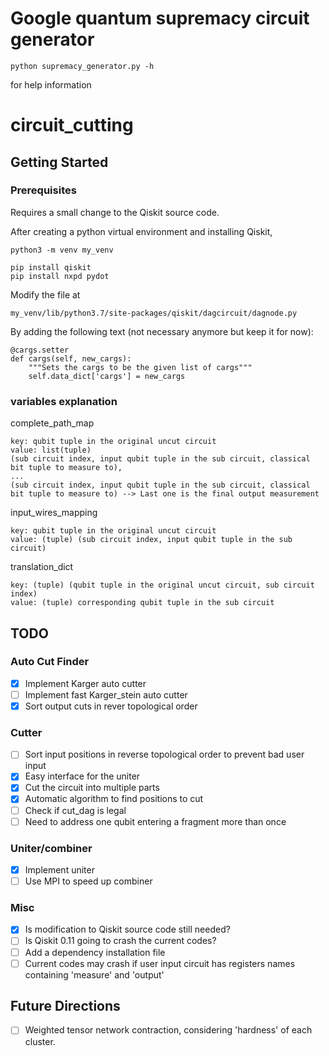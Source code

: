 # Google quantum supremacy circuit generator
```
python supremacy_generator.py -h
```
for help information

# circuit_cutting
## Getting Started

### Prerequisites

Requires a small change to the Qiskit source code.

After creating a python virtual environment and installing Qiskit,

```
python3 -m venv my_venv

pip install qiskit
pip install nxpd pydot
```

Modify the file at

```
my_venv/lib/python3.7/site-packages/qiskit/dagcircuit/dagnode.py
```

By adding the following text (not necessary anymore but keep it for now):

```
@cargs.setter
def cargs(self, new_cargs):
    """Sets the cargs to be the given list of cargs"""
    self.data_dict['cargs'] = new_cargs
```
### variables explanation
complete_path_map
```
key: qubit tuple in the original uncut circuit
value: list(tuple)
(sub circuit index, input qubit tuple in the sub circuit, classical bit tuple to measure to), 
...
(sub circuit index, input qubit tuple in the sub circuit, classical bit tuple to measure to) --> Last one is the final output measurement
```
input_wires_mapping
```
key: qubit tuple in the original uncut circuit
value: (tuple) (sub circuit index, input qubit tuple in the sub circuit)
```
translation_dict
```
key: (tuple) (qubit tuple in the original uncut circuit, sub circuit index)
value: (tuple) corresponding qubit tuple in the sub circuit
```
## TODO
### Auto Cut Finder

- [x] Implement Karger auto cutter
- [ ] Implement fast Karger_stein auto cutter
- [x] Sort output cuts in rever topological order

### Cutter

 - [ ] Sort input positions in reverse topological order to prevent bad user input
 - [x] Easy interface for the uniter
 - [x] Cut the circuit into multiple parts
 - [x] Automatic algorithm to find positions to cut
 - [ ] Check if cut_dag is legal
 - [ ] Need to address one qubit entering a fragment more than once

### Uniter/combiner
 - [x] Implement uniter
 - [ ] Use MPI to speed up combiner

### Misc
 - [x] Is modification to Qiskit source code still needed?
 - [ ] Is Qiskit 0.11 going to crash the current codes?
 - [ ] Add a dependency installation file
 - [ ] Current codes may crash if user input circuit has registers names containing 'measure' and 'output'

## Future Directions
 - [ ] Weighted tensor network contraction, considering 'hardness' of each cluster.
